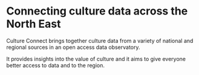 # Connecting culture data across the North East

Culture Connect brings together culture data from a variety of national and regional sources in an open access data observatory. 

It provides insights into the value of culture and it aims to give everyone better access to data and to the region.
